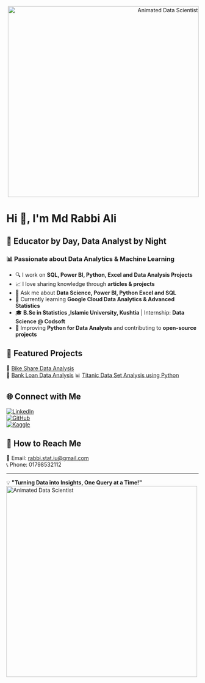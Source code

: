 <p align="right">
  <img src="https://github.com/user-attachments/assets/77f2cf64-b620-457f-ae85-3662b28e4b1b" width="500" alt="Animated Data Scientist">
</p>

# Hi 👋, I'm Md Rabbi Ali  

## 🚀 Educator by Day, Data Analyst by Night  

### 📊 Passionate about Data Analytics & Machine Learning

- 🔍 I work on **SQL, Power BI, Python, Excel and Data Analysis Projects**
- 📈 I love sharing knowledge through **articles & projects**
- 📌 Ask me about **Data Science, Power BI, Python Excel and SQL**
- 🎯 Currently learning **Google Cloud Data Analytics & Advanced Statistics**
- 🎓 **B.Sc in Statistics ,Islamic University, Kushtia** | Internship: **Data Science @ Codsoft**
- 🌱 Improving **Python for Data Analysts** and contributing to **open-source projects**

## 📂 Featured Projects  
🚀 [Bike Share Data Analysis](https://github.com/RabbiTheAnalyst/Bike-Share-Data-Analysis)  
🏦 [Bank Loan Data Analysis](https://github.com/RabbiTheAnalyst/-Bank-Loan-Data-Analysis-)
📊 [Titanic Data Set Analysis using Python](https://www.kaggle.com/code/mdrabbiali/titanic-dataset-eda-logistic-regression)

## 🌐 Connect with Me  
[![LinkedIn](https://img.shields.io/badge/LinkedIn-blue?style=for-the-badge&logo=linkedin)](https://linkedin.com/in/rabbitheanalyst)  
[![GitHub](https://img.shields.io/badge/GitHub-black?style=for-the-badge&logo=github)](https://github.com/RabbiTheAnalyst)  
[![Kaggle](https://img.shields.io/badge/Kaggle-blue?style=for-the-badge&logo=kaggle)](https://www.kaggle.com/mdrabbiali)  

## 📩 How to Reach Me  
📧 Email: rabbi.stat.iu@gmail.com  
📞 Phone: 01798532112  

---
💡 **"Turning Data into Insights, One Query at a Time!"**
<img src= (https://github.com/user-attachments/assets/77f2cf64-b620-457f-ae85-3662b28e4b1b) width="500" alt="Animated Data Scientist">

